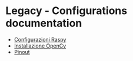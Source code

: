 # Legacy - Configurations documentation

- [Configurazioni Raspy](./raspberry.md "Configurazioni Raspy")
- [Installazione OpenCv](./opencv.md "Installazione OpenCv")
- [Pinout](./pinout.md "Pinout Raspy")